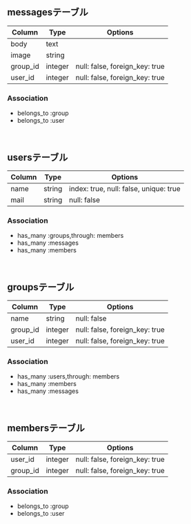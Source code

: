## messagesテーブル

|Column|Type|Options|
|------|----|-------|
|body|text|
|image|string|
|group_id|integer|null: false, foreign_key: true|
|user_id|integer|null: false, foreign_key: true|

### Association
- belongs_to :group
- belongs_to :user

<br />

## usersテーブル

|Column|Type|Options|
|------|----|-------|
|name|string|index: true, null: false, unique: true|
|mail|string|null: false|

### Association
- has_many :groups,through: members
- has_many :messages
- has_many :members

<br />

## groupsテーブル

|Column|Type|Options|
|------|----|-------|
|name|string|null: false|
|group_id|integer|null: false, foreign_key: true|
|user_id|integer|null: false, foreign_key: true|


### Association
- has_many :users,through: members
- has_many :members
- has_many :messages

<br />

## membersテーブル

|Column|Type|Options|
|------|----|-------|
|user_id|integer|null: false, foreign_key: true|
|group_id|integer|null: false, foreign_key: true|

### Association
- belongs_to :group
- belongs_to :user
